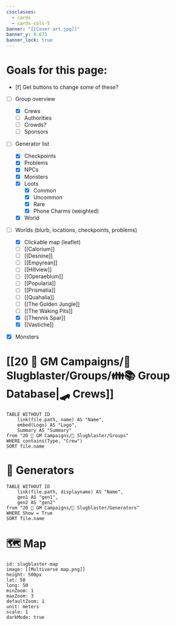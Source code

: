 ```yaml
---
cssclasses:
  - cards
  - cards-cols-5
banner: "[[Cover art.jpg]]"
banner_y: 0.675
banner_lock: true
---
```


# **Goals for this page:**
- [f] Get buttons to change some of these?
- [ ] Group overview
	- [x] Crews
	- [ ] Authorities
	- [ ] Crowds?
	- [ ] Sponsors
- [ ] Generator list
	- [x] Checkpoints
	- [x] Problems
	- [x] NPCs
	- [x] Monsters
	- [x] Loots
		- [x] Common
		- [x] Uncommon
		- [x] Rare
		- [x] Phone Charms (weighted)
	- [x] World
- [ ] Worlds (blurb, locations, checkpoints, problems)
	- [x] Clickable map (leaflet)
	- [ ] [[Calorium]]
	- [ ] [[Desnine]]
	- [ ] [[Empyrean]]
	- [ ] [[Hillview]]
	- [ ] [[Operaeblum]]
	- [ ] [[Popularia]]
	- [ ] [[Prismatia]]
	- [ ] [[Quahalia]]
	- [ ] [[The Golden Jungle]]
	- [ ] [[The Waking Pits]]
	- [x] [[Thennis Spar]]
	- [x] [[Vastiche]]
- [x] Monsters


# [[20 🌟 GM Campaigns/🐌 Slugblaster/Groups/👪📚 Group Database|🛹 Crews]]
```dataview
TABLE WITHOUT ID 
	link(file.path, name) AS "Name",
	embed(Logo) AS "Logo",
	Summary AS "Summary"
from "20 🌟 GM Campaigns/🐌 Slugblaster/Groups"
WHERE contains(Type, "Crew")
SORT file.name
```

# 🎲 Generators
```dataview
TABLE WITHOUT ID 
	link(file.path, displayname) AS "Name",
	gen1 AS "gen1",
	gen2 AS "gen2"
from "20 🌟 GM Campaigns/🐌 Slugblaster/Generators"
WHERE Show = True
SORT file.name
```


# 🗺️ Map

```leaflet
id: slugblaster-map
image: [[Multiverse map.png]]
height: 500px
lat: 50
long: 50
minZoom: 1
maxZoom: 3
defaultZoom: 1
unit: meters
scale: 1
darkMode: true
```
